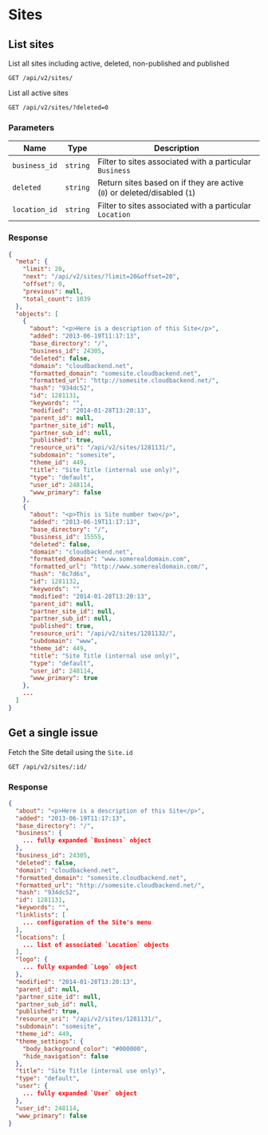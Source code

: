# Sites

## List sites

List all sites including active, deleted, non-published and published

    GET /api/v2/sites/

List all active sites

	GET /api/v2/sites/?deleted=0

### Parameters

Name | Type | Description
-----|------|--------------
`business_id`|`string`|Filter to sites associated with a particular `Business`
`deleted`|`string`|Return sites based on if they are active (`0`) or deleted/disabled (`1`)
`location_id`|`string`|Filter to sites associated with a particular `Location`

### Response

```json
{
  "meta": {
    "limit": 20,
    "next": "/api/v2/sites/?limit=20&offset=20",
    "offset": 0,
    "previous": null,
    "total_count": 1039
  },
  "objects": [
    {
      "about": "<p>Here is a description of this Site</p>",
      "added": "2013-06-19T11:17:13",
      "base_directory": "/",
      "business_id": 24305,
      "deleted": false,
      "domain": "cloudbackend.net",
      "formatted_domain": "somesite.cloudbackend.net",
      "formatted_url": "http://somesite.cloudbackend.net/",
      "hash": "934dc52",
      "id": 1281131,
      "keywords": "",
      "modified": "2014-01-28T13:20:13",
      "parent_id": null,
      "partner_site_id": null,
      "partner_sub_id": null,
      "published": true,
      "resource_uri": "/api/v2/sites/1281131/",
      "subdomain": "somesite",
      "theme_id": 449,
      "title": "Site Title (internal use only)",
      "type": "default",
      "user_id": 248114,
      "www_primary": false
    },
    {
      "about": "<p>This is Site number two</p>",
      "added": "2013-06-19T11:17:13",
      "base_directory": "/",
      "business_id": 15555,
      "deleted": false,
      "domain": "cloudbackend.net",
      "formatted_domain": "www.somerealdomain.com",
      "formatted_url": "http://www.somerealdomain.com/",
      "hash": "8c7d6s",
      "id": 1281132,
      "keywords": "",
      "modified": "2014-01-28T13:20:13",
      "parent_id": null,
      "partner_site_id": null,
      "partner_sub_id": null,
      "published": true,
      "resource_uri": "/api/v2/sites/1281132/",
      "subdomain": "www",
      "theme_id": 449,
      "title": "Site Title (internal use only)",
      "type": "default",
      "user_id": 248114,
      "www_primary": true
    },
    ...
  ]
}
```

## Get a single issue

Fetch the Site detail using the `Site.id`

    GET /api/v2/sites/:id/

### Response

```json
{
  "about": "<p>Here is a description of this Site</p>",
  "added": "2013-06-19T11:17:13",
  "base_directory": "/",
  "business": {
    ... fully expanded `Business` object
  },
  "business_id": 24305,
  "deleted": false,
  "domain": "cloudbackend.net",
  "formatted_domain": "somesite.cloudbackend.net",
  "formatted_url": "http://somesite.cloudbackend.net/",
  "hash": "934dc52",
  "id": 1281131,
  "keywords": "",
  "linklists": [
    ... configuration of the Site's menu
  ],
  "locations": [
    ... list of associated `Location` objects
  ],
  "logo": {
    ... fully expanded `Logo` object
  },
  "modified": "2014-01-28T13:20:13",
  "parent_id": null,
  "partner_site_id": null,
  "partner_sub_id": null,
  "published": true,
  "resource_uri": "/api/v2/sites/1281131/",
  "subdomain": "somesite",
  "theme_id": 449,
  "theme_settings": {
    "body_background_color": "#000000",
    "hide_navigation": false
  },
  "title": "Site Title (internal use only)",
  "type": "default",
  "user": {
    ... fully expanded `User` object
  },
  "user_id": 248114,
  "www_primary": false
}
```

